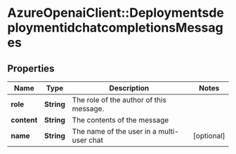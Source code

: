 # AzureOpenaiClient::DeploymentsdeploymentidchatcompletionsMessages

## Properties
Name | Type | Description | Notes
------------ | ------------- | ------------- | -------------
**role** | **String** | The role of the author of this message. | 
**content** | **String** | The contents of the message | 
**name** | **String** | The name of the user in a multi-user chat | [optional] 

